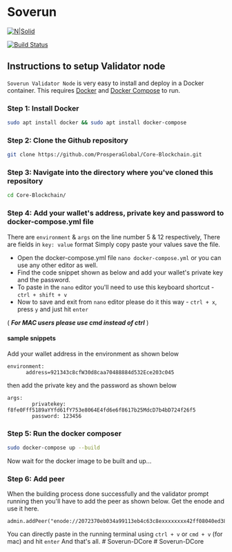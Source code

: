 # Soverun

[![N|Solid](https://explorer.soverun.com/images/favicon-svrn.png)](https://soverun.com)



[![Build Status](https://travis-ci.org/joemccann/dillinger.svg?branch=master)](https://soverun.com)

## Instructions to setup Validator node

`Soverun Validator Node` is very easy to install and deploy in a Docker container. This requires [Docker](https://docs.docker.com/engine/install/) and [Docker Compose](https://docs.docker.com/compose/install/) to run. 

### Step 1: Install Docker
```sh
sudo apt install docker && sudo apt install docker-compose
```

### Step 2: Clone the Github repository

```sh
git clone https://github.com/ProsperaGlobal/Core-Blockchain.git
```

### Step 3: Navigate into the directory where you've cloned this repository

```sh
cd Core-Blockchain/
```

### Step 4: Add your wallet's address, private key and password to docker-compose.yml file
There are `environment` & `args` on the line number 5 & 12 respectively, There are fields in `key: value` format
Simply copy paste your values save the file. 

- Open the docker-compose.yml file `nano docker-compose.yml` or you can use any other editor as well.
- Find the code snippet shown as below and add your wallet's private key and the password. 
- To paste in the `nano` editor you'll need to use this keyboard shortcut - `ctrl + shift + v`
- Now to save and exit from `nano` editor please do it this way - `ctrl + x`, press `y` and just hit `enter`

( ***For MAC users please use cmd instead of ctrl*** )

#### sample snippets
Add your wallet address in the environment as shown below
```
environment:
      address=921343c8cfW30d8caa70488884d532Ece203c045
```

then add the private key and the password as shown below
```
args:
        privatekey: f8fe0Fff5189aYYfd61fY753e8064E4fd6e6f8617b25MdcD7b4bD724f26f5
        password: 123456
```

### Step 5: Run the docker composer

```sh
sudo docker-compose up --build
```
Now wait for the docker image to be built and up...

### Step 6: Add peer
When the building process done successfully and the validator prompt running then you'll have to add the peer
as shown below. Get the enode and use it here.

```
admin.addPeer("enode://2072370eb034a99113eb4c63c8exxxxxxxx42ff08040ed384c757fcaf9cc802702874072f7458cc50c7693b9fa8xxxxxxxxxc69cb@bootnodeIp:32668")
```

You can directly paste in the running terminal using `ctrl + v` or `cmd + v` (for mac) and hit `enter`
And that's all.
#   S o v e r u n - D C o r e  
 #   S o v e r u n - D C o r e  
 